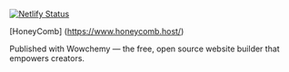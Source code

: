 [![Netlify Status](https://api.netlify.com/api/v1/badges/f6fce501-1496-4282-834d-e9723bc4ef22/deploy-status)](https://app.netlify.com/sites/honeycomb-host/deploys)

[HoneyComb] (https://www.honeycomb.host/)

Published with Wowchemy — the free, open source website builder that empowers creators.
